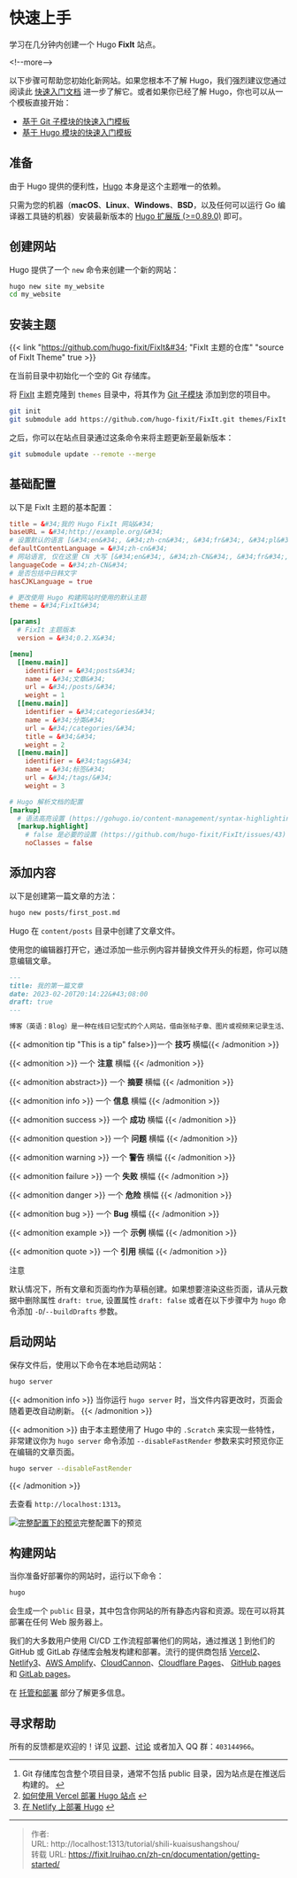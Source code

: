 # 快速上手


学习在几分钟内创建一个 Hugo **FixIt** 站点。

&lt;!--more--&gt;

以下步骤可帮助您初始化新网站。如果您根本不了解 Hugo，我们强烈建议您通过阅读此 [快速入门文档](https://gohugo.io/getting-started/) 进一步了解它。或者如果你已经了解 Hugo，你也可以从一个模板直接开始：

- [基于 Git 子模块的快速入门模板](https://github.com/hugo-fixit/hugo-fixit-blog-git)
- [基于 Hugo 模块的快速入门模板](https://github.com/hugo-fixit/hugo-fixit-blog-go)

## 准备

由于 Hugo 提供的便利性，[Hugo](https://gohugo.io/) 本身是这个主题唯一的依赖。

只需为您的机器（**macOS**、**Linux**、**Windows**、**BSD**，以及任何可以运行 Go 编译器工具链的机器）安装最新版本的 [ Hugo 扩展版 (&gt;=0.89.0)](https://gohugo.io/getting-started/installing/) 即可。

## 创建网站

Hugo 提供了一个 `new` 命令来创建一个新的网站：

```bash
hugo new site my_website
cd my_website
```

## 安装主题

{{&lt; link &#34;https://github.com/hugo-fixit/FixIt&#34; &#34;FixIt 主题的仓库&#34; &#34;source of FixIt Theme&#34; true &gt;}}

在当前目录中初始化一个空的 Git 存储库。

将 [FixIt](https://github.com/hugo-fixit/FixIt) 主题克隆到 `themes` 目录中，将其作为 [Git 子模块](https://git-scm.com/book/en/v2/Git-Tools-Submodules) 添加到您的项目中。

```bash
git init 
git submodule add https://github.com/hugo-fixit/FixIt.git themes/FixIt
```

之后，你可以在站点目录通过这条命令来将主题更新至最新版本：

```bash
git submodule update --remote --merge
```

## 基础配置

以下是 FixIt 主题的基本配置：

```toml
title = &#34;我的 Hugo FixIt 网站&#34;
baseURL = &#34;http://example.org/&#34;
# 设置默认的语言 [&#34;en&#34;, &#34;zh-cn&#34;, &#34;fr&#34;, &#34;pl&#34;, ...]
defaultContentLanguage = &#34;zh-cn&#34;
# 网站语言, 仅在这里 CN 大写 [&#34;en&#34;, &#34;zh-CN&#34;, &#34;fr&#34;, &#34;pl&#34;, ...]
languageCode = &#34;zh-CN&#34;
# 是否包括中日韩文字
hasCJKLanguage = true

# 更改使用 Hugo 构建网站时使用的默认主题
theme = &#34;FixIt&#34;

[params]
  # FixIt 主题版本
  version = &#34;0.2.X&#34;

[menu]
  [[menu.main]]
    identifier = &#34;posts&#34;
    name = &#34;文章&#34;
    url = &#34;/posts/&#34;
    weight = 1
  [[menu.main]]
    identifier = &#34;categories&#34;
    name = &#34;分类&#34;
    url = &#34;/categories/&#34;
    title = &#34;&#34;
    weight = 2
  [[menu.main]]
    identifier = &#34;tags&#34;
    name = &#34;标签&#34;
    url = &#34;/tags/&#34;
    weight = 3

# Hugo 解析文档的配置
[markup]
  # 语法高亮设置 (https://gohugo.io/content-management/syntax-highlighting)
  [markup.highlight]
    # false 是必要的设置 (https://github.com/hugo-fixit/FixIt/issues/43)
    noClasses = false
```



## 添加内容

以下是创建第一篇文章的方法：

```bash
hugo new posts/first_post.md
```

Hugo 在 `content/posts` 目录中创建了文章文件。

使用您的编辑器打开它，通过添加一些示例内容并替换文件开头的标题，你可以随意编辑文章。

```markdown
---
title: 我的第一篇文章
date: 2023-02-20T20:14:22&#43;08:00
draft: true
---

博客（英语：Blog）是一种在线日记型式的个人网站，借由张帖子章、图片或视频来记录生活、抒发情感或分享信息。博客上的文章通常根据张贴时间，以倒序方式由新到旧排列。
```

{{&lt; admonition tip &#34;This is a tip&#34; false&gt;}}一个 **技巧** 横幅{{&lt; /admonition &gt;}}

{{&lt; admonition &gt;}} 一个 **注意** 横幅 {{&lt; /admonition &gt;}}

{{&lt; admonition abstract&gt;}} 一个 **摘要** 横幅 {{&lt; /admonition &gt;}}

{{&lt; admonition info &gt;}} 一个 **信息** 横幅 {{&lt; /admonition &gt;}}

{{&lt; admonition success &gt;}} 一个 **成功** 横幅 {{&lt; /admonition &gt;}}

{{&lt; admonition question &gt;}} 一个 **问题** 横幅 {{&lt; /admonition &gt;}}

{{&lt; admonition warning &gt;}} 一个 **警告** 横幅 {{&lt; /admonition &gt;}}

{{&lt; admonition failure &gt;}} 一个 **失败** 横幅 {{&lt; /admonition &gt;}}

{{&lt; admonition danger &gt;}} 一个 **危险** 横幅 {{&lt; /admonition &gt;}}

{{&lt; admonition bug &gt;}} 一个 **Bug** 横幅 {{&lt; /admonition &gt;}}

{{&lt; admonition example &gt;}} 一个 **示例** 横幅 {{&lt; /admonition &gt;}}

{{&lt; admonition quote &gt;}} 一个 **引用** 横幅 {{&lt; /admonition &gt;}}

注意

默认情况下，所有文章和页面均作为草稿创建。如果想要渲染这些页面，请从元数据中删除属性 `draft: true`, 设置属性 `draft: false` 或者在以下步骤中为 `hugo` 命令添加 `-D`/`--buildDrafts` 参数。

## 启动网站

保存文件后，使用以下命令在本地启动网站：

```bash
hugo server
```

{{&lt; admonition info &gt;}} 当你运行 `hugo server` 时，当文件内容更改时，页面会随着更改自动刷新。 {{&lt; /admonition &gt;}}

{{&lt; admonition &gt;}} 由于本主题使用了 Hugo 中的 `.Scratch` 来实现一些特性， 非常建议你为 `hugo server` 命令添加 `--disableFastRender` 参数来实时预览你正在编辑的文章页面。 

```bash
hugo server --disableFastRender
```

{{&lt; /admonition &gt;}}

去查看 `http://localhost:1313`。



[![完整配置下的预览](https://fixit.lruihao.cn/zh-cn/documentation/getting-started/basic-configuration-preview.zh-cn.png)](https://fixit.lruihao.cn/zh-cn/documentation/getting-started/basic-configuration-preview.zh-cn.png)完整配置下的预览



## 构建网站

当你准备好部署你的网站时，运行以下命令：

```bash
hugo
```

会生成一个 `public` 目录，其中包含你网站的所有静态内容和资源。现在可以将其部署在任何 Web 服务器上。

我们的大多数用户使用 CI/CD 工作流程部署他们的网站，通过推送 [1](https://fixit.lruihao.cn/zh-cn/documentation/getting-started/#fn:1) 到他们的 GitHub 或 GitLab 存储库会触发构建和部署。流行的提供商包括 [Vercel](https://vercel.com/)[2](https://fixit.lruihao.cn/zh-cn/documentation/getting-started/#fn:2)、[Netlify](https://www.netlify.com/)[3](https://fixit.lruihao.cn/zh-cn/documentation/getting-started/#fn:3)、[AWS Amplify](https://aws.amazon.com/cn/amplify/)、[CloudCannon](https://cloudcannon.com/)、[Cloudflare Pages](https://pages.cloudflare.com/)、 [GitHub pages](https://pages.github.com/) 和 [GitLab pages](https://docs.gitlab.com/ee/user/project/pages/)。

在 [托管和部署](https://gohugo.io/hosting-and-deployment/) 部分了解更多信息。

## 寻求帮助

所有的反馈都是欢迎的！详见 [议题](https://github.com/hugo-fixit/FixIt/issues)、[讨论](https://github.com/hugo-fixit/FixIt/discussions) 或者加入 QQ 群：`403144966`。

------

1. Git 存储库包含整个项目目录，通常不包括 public 目录，因为站点是在推送后构建的。 [↩︎](https://fixit.lruihao.cn/zh-cn/documentation/getting-started/#fnref:1)
2. [如何使用 Vercel 部署 Hugo 站点](https://vercel.com/guides/deploying-hugo-with-vercel) [↩︎](https://fixit.lruihao.cn/zh-cn/documentation/getting-started/#fnref:2)
3. [在 Netlify 上部署 Hugo](https://docs.netlify.com/integrations/frameworks/hugo/) [↩︎](https://fixit.lruihao.cn/zh-cn/documentation/getting-started/#fnref:3)


---

> 作者:   
> URL: http://localhost:1313/tutorial/shili-kuaisushangshou/  
> 转载 URL: https://fixit.lruihao.cn/zh-cn/documentation/getting-started/
